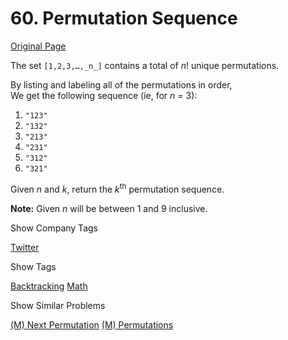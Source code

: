 # 60. Permutation Sequence

[Original Page](https://leetcode.com/problems/permutation-sequence/)

The set `[1,2,3,…,_n_]` contains a total of _n_! unique permutations.

By listing and labeling all of the permutations in order,  
We get the following sequence (ie, for _n_ = 3):

1.  `"123"`
2.  `"132"`
3.  `"213"`
4.  `"231"`
5.  `"312"`
6.  `"321"`

Given _n_ and _k_, return the _k_<sup>th</sup> permutation sequence.

**Note:** Given _n_ will be between 1 and 9 inclusive.

<div>

<div id="company_tags" class="btn btn-xs btn-warning">Show Company Tags</div>

<span class="hidebutton">[Twitter](/company/twitter/)</span></div>

<div>

<div id="tags" class="btn btn-xs btn-warning">Show Tags</div>

<span class="hidebutton">[Backtracking](/tag/backtracking/) [Math](/tag/math/)</span></div>

<div>

<div id="similar" class="btn btn-xs btn-warning">Show Similar Problems</div>

<span class="hidebutton">[(M) Next Permutation](/problems/next-permutation/) [(M) Permutations](/problems/permutations/)</span></div>